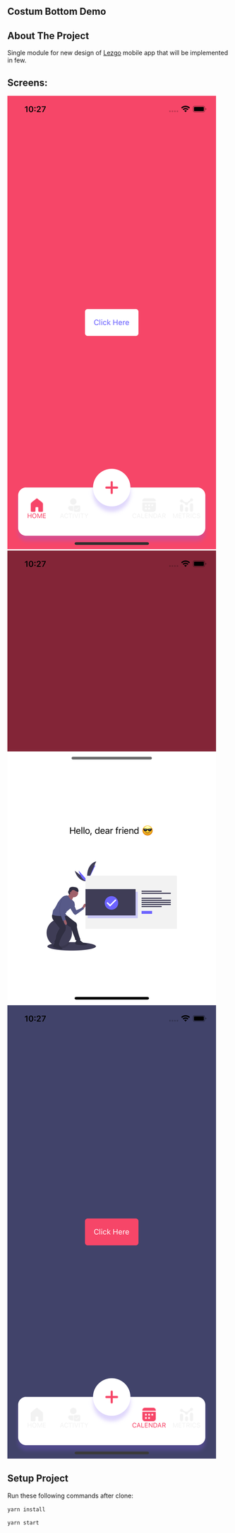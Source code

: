 <!-- ABOUT THE PROJECT -->
## Costum Bottom Demo

<!-- ABOUT THE PROJECT -->
## About The Project

Single module for new design of [Lezgo](https://www.lezgo.io) mobile app that will be implemented in few.
## Screens:
<img src="./assets/screenShots/screenOne.png">
<img src="./assets/screenShots/screenTwo.png">
<img src="./assets/screenShots/screenThree.png">

## Setup Project

Run these following commands after clone:

```
yarn install
```

```
yarn start
```



